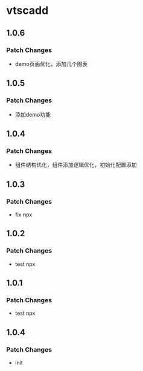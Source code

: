 # vtscadd

## 1.0.6

### Patch Changes

- demo页面优化，添加几个图表

## 1.0.5

### Patch Changes

- 添加demo功能

## 1.0.4

### Patch Changes

- 组件结构优化，组件添加逻辑优化，初始化配置添加

## 1.0.3

### Patch Changes

- fix npx

## 1.0.2

### Patch Changes

- test npx

## 1.0.1

### Patch Changes

- test npx

## 1.0.4

### Patch Changes

- init
